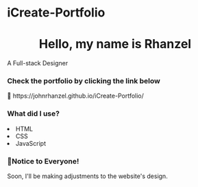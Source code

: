 # iCreate-Portfolio
 
<h1 style="text-align: center;">Hello, my name is Rhanzel</h1>
<p style="text-alig: center;">A Full-stack Designer</p>

<h3>Check the portfolio by clicking the link below</h3>
<p>🔗 https://johnrhanzel.github.io/iCreate-Portfolio/</p>

<h3>What did I use?</h3>
<li>HTML</li>
<li>CSS</li>
<li>JavaScript</li>

<h3>📌Notice to Everyone!</h3>
<p>Soon, I'll be making adjustments to the website's design.</p>
